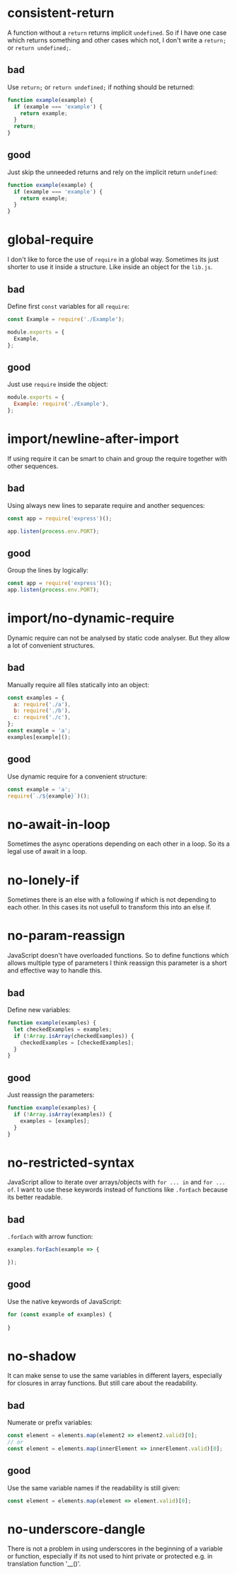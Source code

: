 # consistent-return

A function without a `return` returns implicit `undefined`. So if I have 
one case which returns something and other cases which not, I don't 
write a `return;` or `return undefined;`.
 
## bad

Use `return;` or `return undefined;` if nothing should be returned:
```javascript
function example(example) {
  if (example === 'example') {
    return example;
  }
  return;
}
```

## good

Just skip the unneeded returns and rely on the implicit return 
`undefined`:
```javascript
function example(example) {
  if (example === 'example') {
    return example;
  }
}
```


# global-require

I don't like to force the use of `require` in a global way. Sometimes 
its just shorter to use it inside a structure. Like inside an object for 
the `lib.js`.
 
## bad

Define first `const` variables for all `require`:
```javascript
const Example = require('./Example');

module.exports = {
  Example,
};
```

## good

Just use `require` inside the object:
```javascript
module.exports = {
  Example: require('./Example'),
};
```


#  import/newline-after-import

If using require it can be smart to chain and group the require together 
with other sequences.

## bad

Using always new lines to separate require and another sequences:
```javascript
const app = require('express')();

app.listen(process.env.PORT);
```

## good

Group the lines by logically:
```javascript
const app = require('express')();
app.listen(process.env.PORT);
```


#  import/no-dynamic-require

Dynamic require can not be analysed by static code analyser. But they
allow a lot of convenient structures.

## bad

Manually require all files statically into an object:
```javascript
const examples = {
  a: require('./a'),
  b: require('./b'),
  c: require('./c'),
};
const example = 'a';
examples[example]();
```

## good

Use dynamic require for a convenient structure:
```javascript
const example = 'a';
require(`./${example}`)();
```


# no-await-in-loop

Sometimes the async operations depending on each other in a loop. So its
a legal use of await in a loop.


# no-lonely-if

Sometimes there is an else with a following if which is not depending to
each other. In this cases its not usefull to transform this into an else
if.


# no-param-reassign

JavaScript doesn't have overloaded functions. So to define functions 
which allows multiple type of parameters I think reassign this parameter
is a short and effective way to handle this.
  
## bad

Define new variables:
```javascript
function example(examples) {
  let checkedExamples = examples;
  if (!Array.isArray(checkedExamples)) {
    checkedExamples = [checkedExamples];
  }
}
```

## good

Just reassign the parameters:
```javascript
function example(examples) {
  if (!Array.isArray(examples)) {
    examples = [examples];
  }
}
```


# no-restricted-syntax

JavaScript allow to iterate over arrays/objects with `for ... in` and
`for ... of`. I want to use these keywords instead of functions like 
`.forEach` because its better readable.
  
## bad

`.forEach` with arrow function:
```javascript
examples.forEach(example => {

});
```

## good

Use the native keywords of JavaScript:
```javascript
for (const example of examples) {
  
}
```


# no-shadow

It can make sense to use the same variables in different layers, 
especially for closures in array functions. But still care about the 
readability.
  
## bad

Numerate or prefix variables:
```javascript
const element = elements.map(element2 => element2.valid)[0];
// or
const element = elements.map(innerElement => innerElement.valid)[0];
```

## good

Use the same variable names if the readability is still given:
```javascript
const element = elements.map(element => element.valid)[0];
```


# no-underscore-dangle

There is not a problem in using underscores in the beginning of a 
variable or function, especially if its not used to hint private or
protected e.g. in translation function '__()'.
